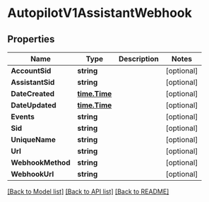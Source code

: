 # AutopilotV1AssistantWebhook

## Properties

Name | Type | Description | Notes
------------ | ------------- | ------------- | -------------
**AccountSid** | **string** |  | [optional] 
**AssistantSid** | **string** |  | [optional] 
**DateCreated** | [**time.Time**](time.Time.md) |  | [optional] 
**DateUpdated** | [**time.Time**](time.Time.md) |  | [optional] 
**Events** | **string** |  | [optional] 
**Sid** | **string** |  | [optional] 
**UniqueName** | **string** |  | [optional] 
**Url** | **string** |  | [optional] 
**WebhookMethod** | **string** |  | [optional] 
**WebhookUrl** | **string** |  | [optional] 

[[Back to Model list]](../README.md#documentation-for-models) [[Back to API list]](../README.md#documentation-for-api-endpoints) [[Back to README]](../README.md)



